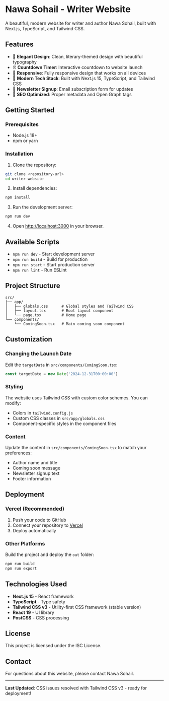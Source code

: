 # Nawa Sohail - Writer Website

A beautiful, modern website for writer and author Nawa Sohail, built with Next.js, TypeScript, and Tailwind CSS.

## Features

- 🎨 **Elegant Design**: Clean, literary-themed design with beautiful typography
- ⏰ **Countdown Timer**: Interactive countdown to website launch
- 📱 **Responsive**: Fully responsive design that works on all devices
- 🚀 **Modern Tech Stack**: Built with Next.js 15, TypeScript, and Tailwind CSS
- 📧 **Newsletter Signup**: Email subscription form for updates
- 🎯 **SEO Optimized**: Proper metadata and Open Graph tags

## Getting Started

### Prerequisites

- Node.js 18+ 
- npm or yarn

### Installation

1. Clone the repository:
```bash
git clone <repository-url>
cd writer-website
```

2. Install dependencies:
```bash
npm install
```

3. Run the development server:
```bash
npm run dev
```

4. Open [http://localhost:3000](http://localhost:3000) in your browser.

## Available Scripts

- `npm run dev` - Start development server
- `npm run build` - Build for production
- `npm run start` - Start production server
- `npm run lint` - Run ESLint

## Project Structure

```
src/
├── app/
│   ├── globals.css      # Global styles and Tailwind CSS
│   ├── layout.tsx       # Root layout component
│   └── page.tsx         # Home page
└── components/
    └── ComingSoon.tsx   # Main coming soon component
```

## Customization

### Changing the Launch Date

Edit the `targetDate` in `src/components/ComingSoon.tsx`:

```typescript
const targetDate = new Date('2024-12-31T00:00:00')
```

### Styling

The website uses Tailwind CSS with custom color schemes. You can modify:
- Colors in `tailwind.config.js`
- Custom CSS classes in `src/app/globals.css`
- Component-specific styles in the component files

### Content

Update the content in `src/components/ComingSoon.tsx` to match your preferences:
- Author name and title
- Coming soon message
- Newsletter signup text
- Footer information

## Deployment

### Vercel (Recommended)

1. Push your code to GitHub
2. Connect your repository to [Vercel](https://vercel.com)
3. Deploy automatically

### Other Platforms

Build the project and deploy the `out` folder:

```bash
npm run build
npm run export
```

## Technologies Used

- **Next.js 15** - React framework
- **TypeScript** - Type safety
- **Tailwind CSS v3** - Utility-first CSS framework (stable version)
- **React 19** - UI library
- **PostCSS** - CSS processing

## License

This project is licensed under the ISC License.

## Contact

For questions about this website, please contact Nawa Sohail.

---



**Last Updated**: CSS issues resolved with Tailwind CSS v3 - ready for deployment! 